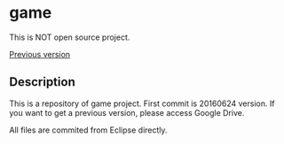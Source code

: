 # game
This is NOT open source project.

[Previous version](https://drive.google.com/drive/folders/0Bw0pbRfg9sLaRUc5dFAyZ2ZxZHM)

## Description
This is a repository of game project.
First commit is 20160624 version. If you want to get a previous version, please access Google Drive.

All files are commited from Eclipse directly.
